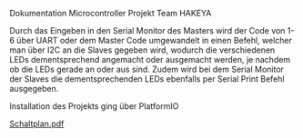 Dokumentation Microcontroller Projekt Team HAKEYA


Durch das Eingeben in den Serial Monitor des Masters wird der Code von 1-6 über UART 
oder dem Master Code umgewandelt in einen Befehl, welcher man über I2C an die 
Slaves gegeben wird, wodurch die verschiedenen LEDs dementsprechend angemacht 
oder ausgemacht werden, je nachdem ob die LEDs gerade an oder aus sind. Zudem wird 
bei dem Serial Monitor der Slaves die dementsprechenden LEDs ebenfalls per Serial 
Print Befehl ausgegeben.

Installation des Projekts ging über PlatformIO

[Schaltplan.pdf](https://github.com/Alpakhan/MasterSlave_HaKeYa/files/15192253/Schaltplan.pdf)
